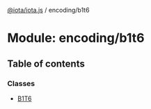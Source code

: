 [@iota/iota.js](../README.md) / encoding/b1t6

# Module: encoding/b1t6

## Table of contents

### Classes

- [B1T6](../classes/encoding_b1t6.b1t6.md)
